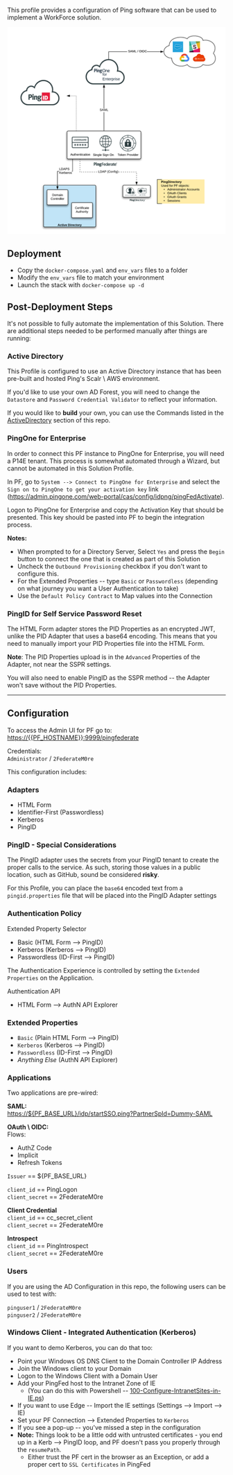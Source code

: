 This profile provides a configuration of Ping software that can be used to implement a WorkForce solution.

![Solution - WorkForce](solution-workforce.png)

## Deployment
* Copy the `docker-compose.yaml` and `env_vars` files to a folder
* Modify the `env_vars` file to match your environment
* Launch the stack with `docker-compose up -d`

## Post-Deployment Steps
It's not possible to fully automate the implementation of this Solution. There are additional steps needed to be performed manually after things are running:

### Active Directory
This Profile is configured to use an Active Directory instance that has been pre-built and hosted Ping's Scalr \ AWS environment.  

If you'd like to use your own AD Forest, you will need to change the `Datastore` and `Password Credential Validator` to reflect your information.  

If you would like to **build** your own, you can use the Commands listed in the [ActiveDirectory](ActiveDirectory) section of this repo. 

### PingOne for Enterprise
In order to connect this PF instance to PingOne for Enterprise, you will need a P14E tenant. This process is somewhat automated through a Wizard, but cannot be automated in this Solution Profile.

In PF, go to `System --> Connect to PingOne for Enterprise` and select the `Sign on to PingOne to get your activation key` link (https://admin.pingone.com/web-portal/cas/config/idpng/pingFedActivate).  

Logon to PingOne for Enterprise and copy the Activation Key that should be presented. This key should be pasted into PF to begin the integration process.

**Notes:**
* When prompted to for a Directory Server, Select `Yes` and press the `Begin` button to connect the one that is created as part of this Solution
* Uncheck the `Outbound Provisioning` checkbox if you don't want to configure this.
* For the Extended Properties -- type `Basic` or `Passwordless` (depending on what journey you want a User Authentication to take)
* Use the `Default Policy Contract` to Map values into the Connection

### PingID for Self Service Password Reset
The HTML Form adapter stores the PID Properties as an encrypted JWT, unlike the PID Adapter that uses a base64 encoding. This means that you need to manually import your PID Properties file into the HTML Form.

**Note**: The PID Properties upload is in the `Advanced` Properties of the Adapter, not near the SSPR settings.
  
You will also need to enable PingID as the SSPR method -- the Adapter won't save without the PID Properties. 

---
## Configuration

To access the Admin UI for PF go to:  
<https://{{PF_HOSTNAME}}:9999/pingfederate>

Credentials:  
`Administrator` / `2FederateM0re`

This configuration includes:

### Adapters
* HTML Form
* Identifier-First (Passwordless)
* Kerberos
* PingID

### PingID - Special Considerations
The PingID adapter uses the secrets from your PingID tenant to create the proper calls to the service. As such, storing those values in a public location, such as GitHub, sound be considered **risky**.

For this Profile, you can place the `base64` encoded text from a `pingid.properties` file that will be placed into the PingID Adapter settings 

### Authentication Policy
Extended Property Selector
  * Basic (HTML Form --> PingID)
  * Kerberos (Kerberos --> PingID)
  * Passwordless (ID-First --> PingID)

The Authentication Experience is controlled by setting the `Extended Properties` on the Application.  

Authentication API
* HTML Form --> AuthN API Explorer  

### Extended Properties
* `Basic` (Plain HTML Form --> PingID)
* `Kerberos` (Kerberos --> PingID)
* `Passwordless` (ID-First --> PingID)
* _Anything Else_ (AuthN API Explorer)

### Applications
Two applications are pre-wired:

**SAML:**  
<https://${PF_BASE_URL}/idp/startSSO.ping?PartnerSpId=Dummy-SAML>

**OAuth \ OIDC:**   
Flows:
* AuthZ Code
* Implicit
* Refresh Tokens

`Issuer` == ${PF_BASE_URL}  

`client_id` == PingLogon  
`client_secret` == 2FederateM0re

**Client Credential**  
`client_id` == cc_secret_client  
`client_secret` == 2FederateM0re

**Introspect**  
`client_id` == PingIntrospect  
`client_secret` == 2FederateM0re

### Users
If you are using the AD Configuration in this repo, the following users can be used to test with:

`pinguser1` / `2FederateM0re`  
`pinguser2` / `2FederateM0re`

### **Windows Client - Integrated Authentication (Kerberos)**  
If you want to demo Kerberos, you can do that too:

* Point your Windows OS DNS Client to the Domain Controller IP Address
* Join the Windows client to your Domain
* Logon to the Windows Client with a Domain User
* Add your PingFed host to the Intranet Zone of IE 
  * (You can do this with Powershell -- [100-Configure-IntranetSites-in-IE.ps](ActiveDirectory/100-Configure-IntranetSites-in-IE.ps))
* If you want to use Edge -- Import the IE settings (Settings --> Import --> IE)
* Set your PF Connection --> Extended Properties to `Kerberos`
* If you see a pop-up -- you've missed a step in the configuration
* **Note:** Things look to be a little odd with untrusted certificates - you end up in a Kerb --> PingID loop, and PF doesn't pass you properly through the `resumePath`. 
   * Either trust the PF cert in the browser as an Exception, or add a proper cert to `SSL Certificates` in PingFed